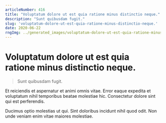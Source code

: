 ```yaml
---
articleNumber: 416
title: "Voluptatum dolore ut est quia ratione minus distinctio neque."
description: "Sunt quibusdam fugit."
slug: 'voluptatum-dolore-ut-est-quia-ratione-minus-distinctio-neque.'
date: 2020-06-22
rngImg: ../generated_images/voluptatum-dolore-ut-est-quia-ratione-minus-distinctio-neque..jpg
---
```


# Voluptatum dolore ut est quia ratione minus distinctio neque.

> Sunt quibusdam fugit.

Et reiciendis et aspernatur et animi omnis vitae. Error eaque expedita et voluptatum nihil temporibus beatae molestiae hic. Consectetur dolore sint qui est perferendis.
 Ducimus optio molestias ut qui. Sint doloribus incidunt nihil quod odit. Non unde veniam enim vitae maiores molestiae.
